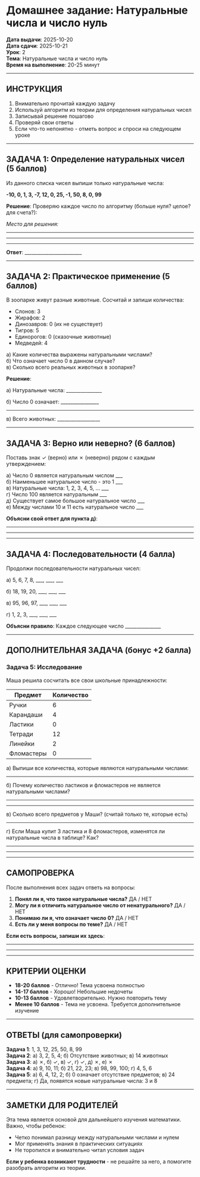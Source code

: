 # Домашнее задание: Натуральные числа и число нуль

**Дата выдачи**: 2025-10-20  
**Дата сдачи**: 2025-10-21  
**Урок**: 2  
**Тема**: Натуральные числа и число нуль  
**Время на выполнение**: 20-25 минут

---

## ИНСТРУКЦИЯ

1. Внимательно прочитай каждую задачу
2. Используй алгоритм из теории для определения натуральных чисел
3. Записывай решение пошагово
4. Проверяй свои ответы
5. Если что-то непонятно - отметь вопрос и спроси на следующем уроке

---

## ЗАДАЧА 1: Определение натуральных чисел (5 баллов)

Из данного списка чисел выпиши только натуральные числа:

**-10, 0, 1, 3, -7, 12, 0, 25, -1, 50, 8, 0, 99**

**Решение**:
Проверяю каждое число по алгоритму (больше нуля? целое? для счета?):

_Место для решения:_
___________________________________
___________________________________
___________________________________

**Ответ**: ________________________

---

## ЗАДАЧА 2: Практическое применение (5 баллов)

В зоопарке живут разные животные. Сосчитай и запиши количества:
- Слонов: 3
- Жирафов: 2  
- Динозавров: 0 (их не существует)
- Тигров: 5
- Единорогов: 0 (сказочные животные)
- Медведей: 4

а) Какие количества выражены натуральными числами?  
б) Что означает число 0 в данном случае?  
в) Сколько всего реальных животных в зоопарке?

**Решение**:

а) Натуральные числа: _______________

б) Число 0 означает: ________________
___________________________________

в) Всего животных: __________________

---

## ЗАДАЧА 3: Верно или неверно? (6 баллов)

Поставь знак ✓ (верно) или ✗ (неверно) рядом с каждым утверждением:

а) Число 0 является натуральным числом ___  
б) Наименьшее натуральное число - это 1 ___  
в) Натуральные числа: 1, 2, 3, 4, 5, ... ___  
г) Число 100 является натуральным ___  
д) Существует самое большое натуральное число ___  
е) Между числами 10 и 11 есть натуральное число ___  

**Объясни свой ответ для пункта д)**:
___________________________________
___________________________________

---

## ЗАДАЧА 4: Последовательности (4 балла)

Продолжи последовательности натуральных чисел:

а) 5, 6, 7, 8, ___, ___, ___

б) 18, 19, 20, ___, ___, ___

в) 95, 96, 97, ___, ___, ___

г) 1, 2, 3, ___, ___, ___

**Объясни правило**: Каждое следующее число _______________

---

## ДОПОЛНИТЕЛЬНАЯ ЗАДАЧА (бонус +2 балла)

### Задача 5: Исследование

Маша решила сосчитать все свои школьные принадлежности:

| Предмет | Количество |
|---------|------------|
| Ручки | 6 |
| Карандаши | 4 |
| Ластики | 0 |
| Тетради | 12 |
| Линейки | 2 |
| Фломастеры | 0 |

а) Выпиши все количества, которые являются натуральными числами:
___________________________________

б) Почему количество ластиков и фломастеров не является натуральными числами?
___________________________________
___________________________________

в) Сколько всего предметов у Маши? (считай только те, которые есть)
___________________________________

г) Если Маша купит 3 ластика и 8 фломастеров, изменятся ли натуральные числа в таблице? Как?
___________________________________
___________________________________

---

## САМОПРОВЕРКА

После выполнения всех задач ответь на вопросы:

1. **Понял ли я, что такое натуральные числа?** ДА / НЕТ
2. **Могу ли я отличить натуральное число от ненатурального?** ДА / НЕТ  
3. **Понимаю ли я, что означает число 0?** ДА / НЕТ
4. **Есть ли у меня вопросы по теме?** ДА / НЕТ

**Если есть вопросы, запиши их здесь**:
___________________________________
___________________________________

---

## КРИТЕРИИ ОЦЕНКИ

- **18-20 баллов** - Отлично! Тема усвоена полностью
- **14-17 баллов** - Хорошо! Небольшие недочеты  
- **10-13 баллов** - Удовлетворительно. Нужно повторить тему
- **Менее 10 баллов** - Тема не усвоена. Требуется дополнительное изучение

---

## ОТВЕТЫ (для самопроверки)

**Задача 1**: 1, 3, 12, 25, 50, 8, 99  
**Задача 2**: а) 3, 2, 5, 4; б) Отсутствие животных; в) 14 животных  
**Задача 3**: а) ✗, б) ✓, в) ✓, г) ✓, д) ✗, е) ✗  
**Задача 4**: а) 9, 10, 11; б) 21, 22, 23; в) 98, 99, 100; г) 4, 5, 6  
**Задача 5**: а) 6, 4, 12, 2; б) 0 означает отсутствие предметов; в) 24 предмета; г) Да, появятся новые натуральные числа: 3 и 8

---

## ЗАМЕТКИ ДЛЯ РОДИТЕЛЕЙ

Эта тема является основой для дальнейшего изучения математики. Важно, чтобы ребенок:
- Четко понимал разницу между натуральными числами и нулем
- Мог применять знания в практических ситуациях
- Не торопился и внимательно читал условия задач

**Если у ребенка возникают трудности** - не решайте за него, а помогите разобрать алгоритм из теории.

